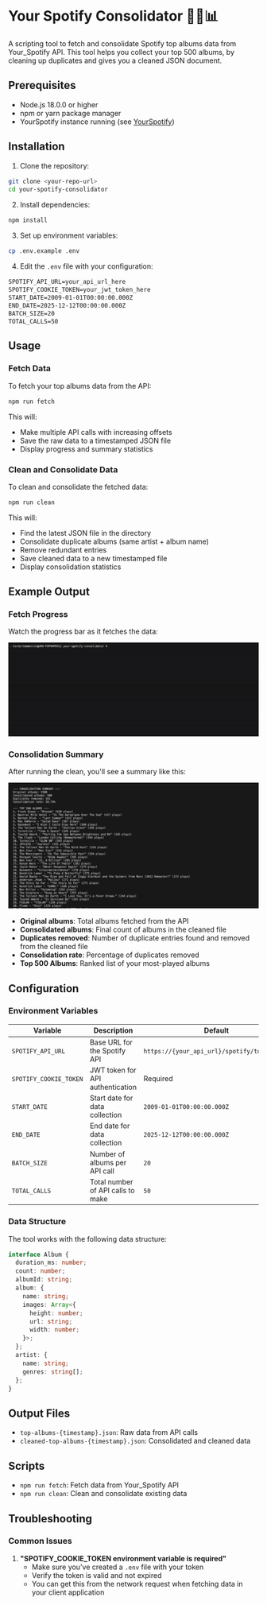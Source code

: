 # Your Spotify Consolidator 🧹🔄📊

A scripting tool to fetch and consolidate Spotify top albums data from Your_Spotify API. This tool helps you collect your top 500 albums, by cleaning up duplicates and gives you a cleaned JSON document.

## Prerequisites

- Node.js 18.0.0 or higher
- npm or yarn package manager
- YourSpotify instance running (see [YourSpotify](https://github.com/Yooooomi/your_spotify))


## Installation

1. Clone the repository:
```bash
git clone <your-repo-url>
cd your-spotify-consolidator
```

2. Install dependencies:
```bash
npm install
```

3. Set up environment variables:
```bash
cp .env.example .env
```

4. Edit the `.env` file with your configuration:
```env
SPOTIFY_API_URL=your_api_url_here
SPOTIFY_COOKIE_TOKEN=your_jwt_token_here
START_DATE=2009-01-01T00:00:00.000Z
END_DATE=2025-12-12T00:00:00.000Z
BATCH_SIZE=20
TOTAL_CALLS=50
```

## Usage

### Fetch Data
To fetch your top albums data from the API:
```bash
npm run fetch
```

This will:
- Make multiple API calls with increasing offsets
- Save the raw data to a timestamped JSON file
- Display progress and summary statistics

### Clean and Consolidate Data
To clean and consolidate the fetched data:
```bash
npm run clean
```

This will:
- Find the latest JSON file in the directory
- Consolidate duplicate albums (same artist + album name)
- Remove redundant entries
- Save cleaned data to a new timestamped file
- Display consolidation statistics

## Example Output

### Fetch Progress
Watch the progress bar as it fetches the data:

![Fetch Progress Animation](docs/fetch-summary.gif)

### Consolidation Summary
After running the clean, you'll see a summary like this:

![Consolidation Summary](docs/consolidation-summary.png)

- **Original albums**: Total albums fetched from the API
- **Consolidated albums**: Final count of albums in the cleaned file
- **Duplicates removed**: Number of duplicate entries found and removed from the cleaned file
- **Consolidation rate**: Percentage of duplicates removed
- **Top 500 Albums**: Ranked list of your most-played albums

## Configuration

### Environment Variables

| Variable | Description | Default |
|----------|-------------|---------|
| `SPOTIFY_API_URL` | Base URL for the Spotify API | `https://{your_api_url}/spotify/top/albums` |
| `SPOTIFY_COOKIE_TOKEN` | JWT token for API authentication | Required |
| `START_DATE` | Start date for data collection | `2009-01-01T00:00:00.000Z` |
| `END_DATE` | End date for data collection | `2025-12-12T00:00:00.000Z` |
| `BATCH_SIZE` | Number of albums per API call | `20` |
| `TOTAL_CALLS` | Total number of API calls to make | `50` |

### Data Structure

The tool works with the following data structure:

```typescript
interface Album {
  duration_ms: number;
  count: number;
  albumId: string;
  album: {
    name: string;
    images: Array<{
      height: number;
      url: string;
      width: number;
    }>;
  };
  artist: {
    name: string;
    genres: string[];
  };
}
```

## Output Files

- `top-albums-{timestamp}.json`: Raw data from API calls
- `cleaned-top-albums-{timestamp}.json`: Consolidated and cleaned data

## Scripts

- `npm run fetch`: Fetch data from Your_Spotify API 
- `npm run clean`: Clean and consolidate existing data

## Troubleshooting

### Common Issues

1. **"SPOTIFY_COOKIE_TOKEN environment variable is required"**
   - Make sure you've created a `.env` file with your token
   - Verify the token is valid and not expired
   - You can get this from the network request when fetching data in your client application